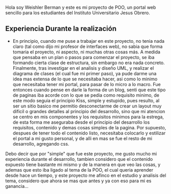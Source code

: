 
Hola soy Weishler Berman y este es mi proyecto de POO, un portal web sencillo para los estudiantes del Instituto Universitario Jesus Obrero.

## Experiencia Durante la realización

- En principio, cuando me puse a trabajar en este proyecto, no tenia nada claro (tal como dijo mi profesor de interfaces web), no sabia que forma tomaria el proyecto, ni aspecto, ni muchas otras cosas más. A medida que pensaba en un plan o pasos para comenzar el proyecto, se iba formando cierta clase de estructura, sin embargo no era nada concreto. Finalmente, tras investigar en el analisis y diseño UML, y realizar el diagrama de clases (el cual fue mi primer paso), ya pude darme una idea mas extensa de lo que se necesitaba hacer, asi
como lo minimo que necesitaba tener mi portal, para pasar de lo micro a lo macro. Fue entonces cuando pense en
darle la forma de un blog, senti que este tipo de paginas iba acorde con lo que se pedia como requisito minimo, de este modo seguia el principio Kiss, simple y estupido, pues resulto, al ser un sitio basico me permitio desconectarme de crear un layout muy dificil o grandes detalles al principio del desarrollo, sino que mi atencion se centro en mis componentes y los requisitos minimos para la estrega, de esta forma me aseguraba desde el principio del desarrollo los requisitos, contenido y demas cosas simples de la pagina. Por supuesto, despues de tener todo el contenido listo, necesitaba colocarlo y estilizar el portal a mi gusto personal, y de alli en mas se fue el resto de mi desarrollo, agregando css.

Debo decir que por "simple" que fue este proyecto, me gusto mucho mi experiencia durante el desarrollo, tambien considero que el contenido expuesto tiene bastante mi mismo y de la manera en que veo las cosas,
y ademas que esto iba ligado al tema de la POO, el cual queria aprender desde hace un tiempo, y este proyecto
me afinco en el estudio y analisis del tema, considero que ahora se mas que antes y ya con eso para mi es ganancia...

